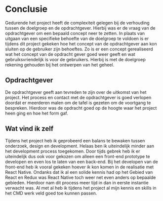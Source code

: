 # Conclusie

Gedurende het project heeft de complexiteit gelegen bij de verhouding tussen de doelgroep en de opdrachtgever. Hierbij was er de vraag van de opdrachtgever om een bepaald concept neer te zetten. In plaats van uitgaan van een specifieke behoefte van de doelgroep te voldoen is er tijdens dit project gekeken hoe het concept van de opdrachtgever aan kon sluiten op de gebruiker zijn behoeftes. Zo is er een concept gerealiseerd wat het concept van de opdracht gever goed weer geeft en wat gebruiksvriendelijk is voor de gebruikers. Hierbij is met de doelgroep rekening gehouden bij het ontwerpen van het geheel.

## Opdrachtgever
De opdrachtgever geeft aan tevreden te zijn over de uitkomst van het project. Het process en contact met de opdrachtgever is goed verlopen doordat er meerderen malen om de tafel is gezeten om de voortgang te bespreken. Hierdoor was de opdracht goed op de hoogte waar het project heen ging en hoe het form gaf.

## Wat vind ik zelf
Tijdens het project heb ik geprobeerd een balans te bewaken tussen onderzoek, design en development. Helaas ben ik uiteindelijk minder aan het development process toegekomen. Door tijds gebrek heb ik er uiteindelijk dus ook voor gekozen om alleen een front-end prototype te developen en even los te laten van een back-end. Bij het developen van de front-end heb ik vooral gekeken hoever ik kon komen in de realisatie met React Native. Ondanks dat ik al een solide kennis had op het Gebied van React en Redux was React Native toch weer net even anders op bepaalde gebieden. Hierdoor nam dit process meer tijd in dan in eerste instantie verwacht was. Al met al heb ik tijdens het project al mijn kennis en skills in het CMD werk veld goed toe kunnen passen.

